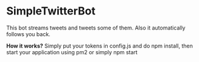 # SimpleTwitterBot

This bot streams tweets and tweets some of them.
Also it automatically follows you back.

**How it works?**
Simply put your tokens in config.js and do npm install, then start your application using pm2 or simply npm start
